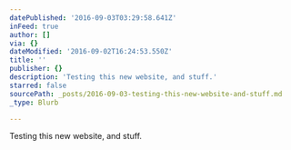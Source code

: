 ```yaml
---
datePublished: '2016-09-03T03:29:58.641Z'
inFeed: true
author: []
via: {}
dateModified: '2016-09-02T16:24:53.550Z'
title: ''
publisher: {}
description: 'Testing this new website, and stuff.'
starred: false
sourcePath: _posts/2016-09-03-testing-this-new-website-and-stuff.md
_type: Blurb

---
```

Testing this new website, and stuff.